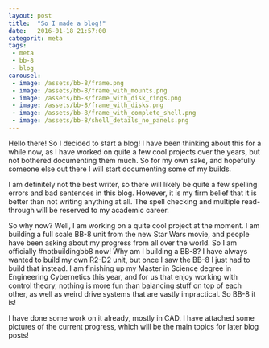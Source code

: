 ```yaml
---
layout: post
title:  "So I made a blog!"
date:   2016-01-18 21:57:00
categorit: meta
tags: 
 - meta
 - bb-8
 - blog
carousel:
 - image: /assets/bb-8/frame.png
 - image: /assets/bb-8/frame_with_mounts.png
 - image: /assets/bb-8/frame_with_disk_rings.png
 - image: /assets/bb-8/frame_with_disks.png
 - image: /assets/bb-8/frame_with_complete_shell.png
 - image: /assets/bb-8/shell_details_no_panels.png
---
```


Hello there!
So I decided to start a blog! I have been thinking about this for a while now, as I have worked on quite a few cool projects over the years, but not bothered documenting them much. So for my own sake, and hopefully someone else out there I will start documenting some of my builds.

I am definitely not the best writer, so there will likely be quite a few spelling errors and bad sentences in this blog. However, it is my firm belief that it is better than not writing anything at all. The spell checking and multiple read-through will be reserved to my academic career.

So why now? Well, I am working on a quite cool project at the moment. I am building a full scale BB-8 unit from the new Star Wars movie, and people have been asking about my progress from all over the world. So I am officially #notbuildingbb8 now! Why am I building a BB-8? I have always wanted to build my own R2-D2 unit, but once I saw the BB-8 I just had to build that instead. I am finishing up my Master in Science degree in Engineering Cybernetics this year, and for us that enjoy working with control theory, nothing is more fun than balancing stuff on top of each other, as well as weird drive systems that are vastly impractical. So BB-8 it is!

I have done some work on it already, mostly in CAD. I have attached some pictures of the current progress, which will be the main topics for later blog posts! 


